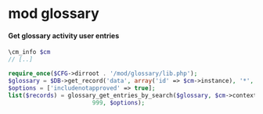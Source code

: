 # mod glossary

#### Get glossary activity user entries

```php
\cm_info $cm
// [..]

require_once($CFG->dirroot . '/mod/glossary/lib.php');
$glossary = $DB->get_record('data', array('id' => $cm->instance), '*', MUST_EXIST);
$options = ['includenotapproved' => true];
list($records) = glossary_get_entries_by_search($glossary, $cm->context, '', 1, 'CONCEPT', 'ASC', 0,
                        999, $options);
```

